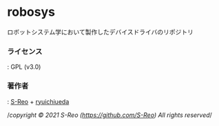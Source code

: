 # robosys
ロボットシステム学において製作したデバイスドライバのリポジトリ

### ライセンス  
  : GPL (v3.0)
### 著作者    
  : [S-Reo](https://github.com/S-Reo) + [ryuichiueda](https://github.com/ryuichiueda)

/*copyright © 2021 S-Reo (https://github.com/S-Reo) All rights reserved*/
